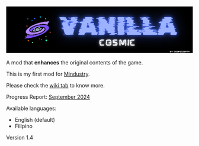 ![Logo and title of the mod.](github/title-banner-black-bg.png)

A mod that **enhances** the original contents of the game. 

This is my first mod for [Mindustry](https://mindustrygame.github.io/).

Please check the [wiki tab](https://github.com/ivinluan/vanilla-cosmic/wiki) to know more.

Progress Report: [September 2024](https://github.com/ivinluan/vanilla-cosmic/wiki/Progress-Report#september-2024)

Available languages:

- English (default)
- Filipino

Version 1.4